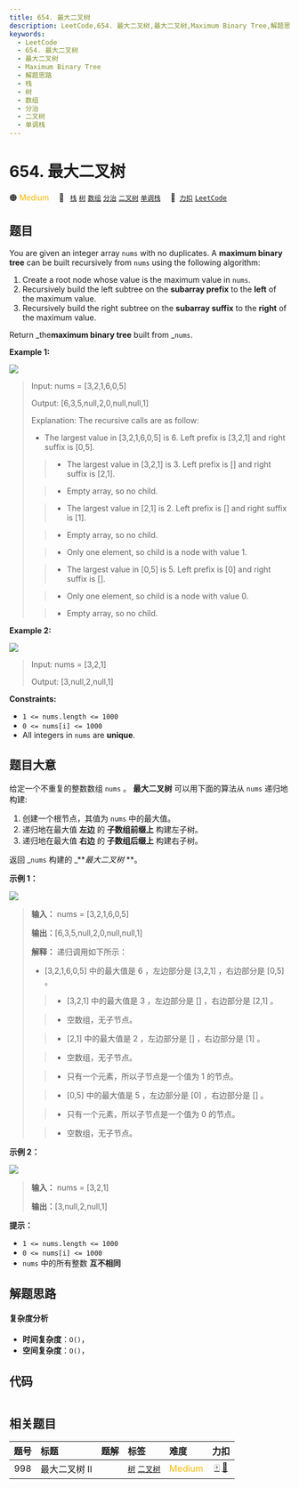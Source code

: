 ```yaml
---
title: 654. 最大二叉树
description: LeetCode,654. 最大二叉树,最大二叉树,Maximum Binary Tree,解题思路,栈,树,数组,分治,二叉树,单调栈
keywords:
  - LeetCode
  - 654. 最大二叉树
  - 最大二叉树
  - Maximum Binary Tree
  - 解题思路
  - 栈
  - 树
  - 数组
  - 分治
  - 二叉树
  - 单调栈
---
```


# 654. 最大二叉树

🟠 <font color=#ffb800>Medium</font>&emsp; 🔖&ensp; [`栈`](/tag/stack.md) [`树`](/tag/tree.md) [`数组`](/tag/array.md) [`分治`](/tag/divide-and-conquer.md) [`二叉树`](/tag/binary-tree.md) [`单调栈`](/tag/monotonic-stack.md)&emsp; 🔗&ensp;[`力扣`](https://leetcode.cn/problems/maximum-binary-tree) [`LeetCode`](https://leetcode.com/problems/maximum-binary-tree)

## 题目

You are given an integer array `nums` with no duplicates. A **maximum binary
tree** can be built recursively from `nums` using the following algorithm:

  1. Create a root node whose value is the maximum value in `nums`.
  2. Recursively build the left subtree on the **subarray prefix** to the **left** of the maximum value.
  3. Recursively build the right subtree on the **subarray suffix** to the **right** of the maximum value.

Return _the**maximum binary tree** built from _`nums`.



**Example 1:**

![](https://assets.leetcode.com/uploads/2020/12/24/tree1.jpg)

> Input: nums = [3,2,1,6,0,5]
> 
> Output: [6,3,5,null,2,0,null,null,1]
> 
> Explanation: The recursive calls are as follow:
> - The largest value in [3,2,1,6,0,5] is 6. Left prefix is [3,2,1] and right suffix is [0,5].
> 
> > - The largest value in [3,2,1] is 3. Left prefix is [] and right suffix is [2,1].
> 
> > 
> > - Empty array, so no child.
> 
> > 
> > - The largest value in [2,1] is 2. Left prefix is [] and right suffix is [1].
> 
> > 
> > 
> > - Empty array, so no child.
> 
> > 
> > 
> > - Only one element, so child is a node with value 1.
> 
> > - The largest value in [0,5] is 5. Left prefix is [0] and right suffix is [].
> 
> > 
> > - Only one element, so child is a node with value 0.
> 
> > 
> > - Empty array, so no child.

**Example 2:**

![](https://assets.leetcode.com/uploads/2020/12/24/tree2.jpg)

> Input: nums = [3,2,1]
> 
> Output: [3,null,2,null,1]

**Constraints:**

  * `1 <= nums.length <= 1000`
  * `0 <= nums[i] <= 1000`
  * All integers in `nums` are **unique**.


## 题目大意

给定一个不重复的整数数组 `nums` 。 **最大二叉树**  可以用下面的算法从 `nums` 递归地构建:

  1. 创建一个根节点，其值为 `nums` 中的最大值。
  2. 递归地在最大值 **左边**  的 **子数组前缀上**  构建左子树。
  3. 递归地在最大值 **右边** 的 **子数组后缀上**  构建右子树。

返回 _`nums` 构建的 _**_最大二叉树_ **。



**示例 1：**

![](https://assets.leetcode.com/uploads/2020/12/24/tree1.jpg)

> 
> 
> 
> 
> 
> **输入：** nums = [3,2,1,6,0,5]
> 
> **输出：**[6,3,5,null,2,0,null,null,1]
> 
> **解释：** 递归调用如下所示：
> - [3,2,1,6,0,5] 中的最大值是 6 ，左边部分是 [3,2,1] ，右边部分是 [0,5] 。
> 
> > - [3,2,1] 中的最大值是 3 ，左边部分是 [] ，右边部分是 [2,1] 。
> 
> > 
> > - 空数组，无子节点。
> 
> > 
> > - [2,1] 中的最大值是 2 ，左边部分是 [] ，右边部分是 [1] 。
> 
> > 
> > 
> > - 空数组，无子节点。
> 
> > 
> > 
> > - 只有一个元素，所以子节点是一个值为 1 的节点。
> 
> > - [0,5] 中的最大值是 5 ，左边部分是 [0] ，右边部分是 [] 。
> 
> > 
> > - 只有一个元素，所以子节点是一个值为 0 的节点。
> 
> > 
> > - 空数组，无子节点。
> 
> 

**示例 2：**

![](https://assets.leetcode.com/uploads/2020/12/24/tree2.jpg)

> 
> 
> 
> 
> 
> **输入：** nums = [3,2,1]
> 
> **输出：**[3,null,2,null,1]
> 
> 



**提示：**

  * `1 <= nums.length <= 1000`
  * `0 <= nums[i] <= 1000`
  * `nums` 中的所有整数 **互不相同**


## 解题思路

#### 复杂度分析

- **时间复杂度**：`O()`，
- **空间复杂度**：`O()`，

## 代码

```javascript

```

## 相关题目

<!-- prettier-ignore -->
| 题号 | 标题 | 题解 | 标签 | 难度 | 力扣 |
| :------: | :------ | :------: | :------ | :------ | :------: |
| 998 | 最大二叉树 II |  |  [`树`](/tag/tree.md) [`二叉树`](/tag/binary-tree.md) | <font color=#ffb800>Medium</font> | [🀄️](https://leetcode.cn/problems/maximum-binary-tree-ii) [🔗](https://leetcode.com/problems/maximum-binary-tree-ii) |